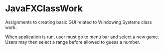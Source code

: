 # JavaFXClassWork
Assignments to creating basic GUI related to Windowing Systems class work.

When application is run, user must go to menu bar and select a new game.
Users may then select a range before allowed to guess a number. 
